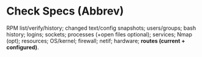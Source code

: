 # Check Specs (Abbrev)
RPM list/verify/history; changed text/config snapshots; users/groups; bash history; logins; sockets; processes (+open files optional); services; Nmap (opt); resources; OS/kernel; firewall; netif; hardware; **routes (current + configured)**.
